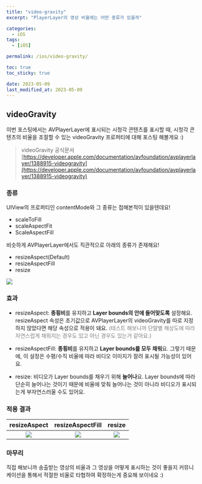 ```yaml
---
title: "video-gravity"
excerpt: "PlayerLayer의 영상 비율에는 어떤 종류가 있을까"

categories:
  - iOS
tags:
  - [iOS]

permalink: /ios/video-gravity/

toc: true
toc_sticky: true

date: 2023-05-09
last_modified_at: 2023-05-09
---
```


## videoGravity

이번 포스팅에서는 AVPlayerLayer에 표시되는 시청각 콘텐츠를 표시할 때, 시청각 콘텐츠의 비율을 조절할 수 있는 videoGravity 프로퍼티에 대해 포스팅 해볼게요 :)

> videoGravity 공식문서
> [https://developer.apple.com/documentation/avfoundation/avplayerlayer/1388915-videogravity](https://developer.apple.com/documentation/avfoundation/avplayerlayer/1388915-videogravity)

### 종류

UIView의 프로퍼티인 contentMode와 그 종류는 접해본적이 있을텐데요!
- scaleToFill
- scaleAspectFit
- ScaleAspectFill

비슷하게 AVPlayerLayer에서도 직관적으로 아래의 종류가 존재해요!
- resizeAspect(Default)
- resizeAspectFill
- resize

![](https://velog.velcdn.com/images/textobey/post/fd7ba522-c997-444f-beba-d0aa9d140850/image.png)

### 효과
- resizeAspect: **종횡비**를 유지하고 **Layer bounds의 안에 들어맞도록** 설정해요.
resizeAspect 속성은 초기값으로 AVPlayerLayer의 videoGravity를 따로 지정하지 않았다면 해당 속성으로 적용이 돼요.
<span style="color: #808080">(테스트 해보니까 단말별 해상도에 따라 자연스럽게 채워지는 경우도 있고 아닌 경우도 있는거 같아요.)</span>

- resizeAspectFill: **종횡비**를 유지하고 **Layer bounds를 모두 채워**요.
그렇기 때문에, 이 설정은 수평/수직 비율에 따라 비디오 이미지가 잘려 표시될 가능성이 있어요.

- resize: 비디오가 Layer bounds를 채우기 위해 **늘어나**요.
Layer bounds에 따라 단순히 늘어나는 것이기 때문에 비율에 맞춰 늘어나는 것이 아니라 비디오가 표시되는게 부자연스러울 수도 있어요.


### 적용 결과

|                         resizeAspect                         |                       resizeAspectFill                       |                            resize                            |
| :----------------------------------------------------------: | :----------------------------------------------------------: | :----------------------------------------------------------: |
| ![](https://velog.velcdn.com/images/textobey/post/b1246afb-8370-4a0d-aea4-a40b8874bf54/image.PNG) | ![](https://velog.velcdn.com/images/textobey/post/50de1d9f-c091-4e08-8b53-bae2709de821/image.PNG) | ![](https://velog.velcdn.com/images/textobey/post/0e13c9ab-d6cd-417a-8fea-92e5cb4f020a/image.PNG) |


### 마무리

직접 해보니까 송출받는 영상의 비율과 그 영상을 어떻게 표시하는 것이 좋을지 커뮤니케이션을 통해서 적절한 비율로 타협하여 확정하는게 중요해 보이네요 :)
